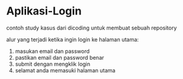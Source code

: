 # Aplikasi-Login
contoh study kasus dari dicoding untuk membuat sebuah repository

alur yang terjadi ketika ingin login ke halaman utama:
1. masukan email dan password
2. pastikan email dan password benar
3. submit dengan mengklik login
4. selamat anda memasuki halaman utama
